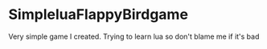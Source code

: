 # SimpleluaFlappyBirdgame
Very simple game I created. Trying to learn lua so don't blame me if it's bad
